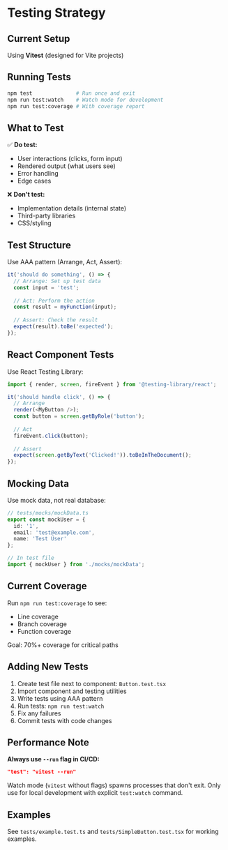 # Testing Strategy

## Current Setup

Using **Vitest** (designed for Vite projects)

## Running Tests

```bash
npm test              # Run once and exit
npm run test:watch    # Watch mode for development
npm run test:coverage # With coverage report
```

## What to Test

✅ **Do test:**
- User interactions (clicks, form input)
- Rendered output (what users see)
- Error handling
- Edge cases

❌ **Don't test:**
- Implementation details (internal state)
- Third-party libraries
- CSS/styling

## Test Structure

Use AAA pattern (Arrange, Act, Assert):

```typescript
it('should do something', () => {
  // Arrange: Set up test data
  const input = 'test';
  
  // Act: Perform the action
  const result = myFunction(input);
  
  // Assert: Check the result
  expect(result).toBe('expected');
});
```

## React Component Tests

Use React Testing Library:

```typescript
import { render, screen, fireEvent } from '@testing-library/react';

it('should handle click', () => {
  // Arrange
  render(<MyButton />);
  const button = screen.getByRole('button');
  
  // Act
  fireEvent.click(button);
  
  // Assert
  expect(screen.getByText('Clicked!')).toBeInTheDocument();
});
```

## Mocking Data

Use mock data, not real database:

```typescript
// tests/mocks/mockData.ts
export const mockUser = {
  id: '1',
  email: 'test@example.com',
  name: 'Test User'
};

// In test file
import { mockUser } from './mocks/mockData';
```

## Current Coverage

Run `npm run test:coverage` to see:
- Line coverage
- Branch coverage
- Function coverage

Goal: 70%+ coverage for critical paths

## Adding New Tests

1. Create test file next to component: `Button.test.tsx`
2. Import component and testing utilities
3. Write tests using AAA pattern
4. Run tests: `npm run test:watch`
5. Fix any failures
6. Commit tests with code changes

## Performance Note

**Always use `--run` flag in CI/CD:**

```json
"test": "vitest --run"
```

Watch mode (`vitest` without flags) spawns processes that don't exit. Only use for local development with explicit `test:watch` command.

## Examples

See `tests/example.test.ts` and `tests/SimpleButton.test.tsx` for working examples.
